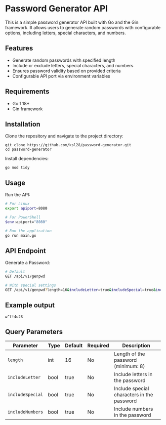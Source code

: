 # Password Generator API
This is a simple password generator API built with Go and the Gin framework. 
It allows users to generate random passwords with configurable options, including letters, special characters, and numbers.

## Features
* Generate random passwords with specified length
* Include or exclude letters, special characters, and numbers
* Ensures password validity based on provided criteria
* Configurable API port via environment variables

## Requirements
* Go 1.18+
* Gin framework

## Installation
Clone the repository and navigate to the project directory:
```
git clone https://github.com/ksl28/password-generator.git
cd password-generator
```

Install dependencies:
```
go mod tidy
```

## Usage
Run the API:

```sh
# For Linux
export apiport=8080

# For PowerShell
$env:apiport="8080"

# Run the application
go run main.go
```

## API Endpoint
Generate a Password:
```sh
# Default
GET /api/v1/genpwd

# With special settings
GET /api/v1/genpwd?length=16&includeLetter=true&includeSpecial=true&includeNumbers=true
```

## Example output
```
w^f!4u2S
```


## Query Parameters
| Parameter       | Type  | Default | Required | Description                              |
|---------------|------|---------|----------|----------------------------------|
| `length`       | int  | 16      | No       | Length of the password (minimum: 8) |
| `includeLetter` | bool | true    | No       | Include letters in the password   |
| `includeSpecial` | bool | true    | No       | Include special characters in the password |
| `includeNumbers` | bool | true    | No       | Include numbers in the password  |
